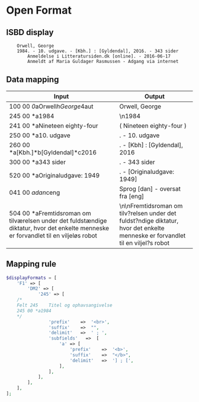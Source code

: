 # Open Format

## ISBD display

```
    Orwell, George
    1984. - 10. udgave. - [Kbh.] : [Gyldendal], 2016. - 343 sider
        Anmeldelse i Litteratursiden.dk [online]. - 2016-06-17
        Anmeldt af Maria Guldager Rasmussen - Adgang via internet
```

## Data mapping

| Input | Output |
|---|---|        
| 100 00 *0*aOrwell*hGeorge*4aut  | Orwell, George |
| 245 00 *a1984  | \n1984 |
| 241 00 *aNineteen eighty-four  |  ( Nineteen eighty-four ) |
| 250 00 *a10. udgave  | . - 10. udgave |
| 260 00 *a[Kbh.]*b[Gyldendal]*c2016  | . - [Kbh] : [Gyldendal], 2016 |
| 300 00 *a343 sider  | . - 343 sider |
| 520 00 *aOriginaludgave: 1949  | . - [Originaludgave: 1949] |
| 041 00 *adan*ceng  | Sprog [dan] - oversat fra [eng] |
| 504 00 *aFremtidsroman om tilværelsen under det fuldstændige diktatur, hvor det enkelte menneske er forvandlet til en viljeløs robot  | \n\nFremtidsroman om tilv?relsen under det fuldst?ndige diktatur, hvor det enkelte menneske er forvandlet til en viljel?s robot  |

## Mapping rule

```php
$displayFormats = [
    'F1' => [
        'DM2' => [
            '245' => [
    /*
    Felt 245	Titel og ophavsangivelse
    245 00 *a1984 
    */
                'prefix'    =>  '<br>',
                'suffix'    =>  "",
                'delimit'   =>  ' ; ',
                'subfields'   =>  [
                    'a' => [
                        'prefix'    =>  '<b>',
                        'suffix'    =>  "</b>",
                        'delimit'   =>  '] ; [',
                    ],
                ],
            ],
        ],
    ],
];
```
